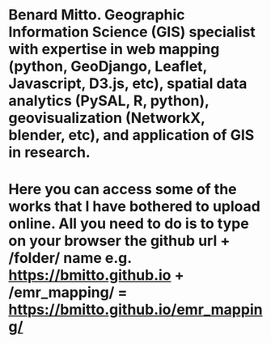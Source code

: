 # Benard Mitto. Geographic Information Science (GIS) specialist with expertise in web mapping (python, GeoDjango, Leaflet, Javascript, D3.js, etc), spatial data analytics (PySAL, R, python), geovisualization (NetworkX, blender, etc), and application of GIS in research. 
# Here you can access some of the works that I have bothered to upload online. All you need to do is to type on your browser the github url + /folder/ name e.g. https://bmitto.github.io + /emr_mapping/ =  https://bmitto.github.io/emr_mapping/
